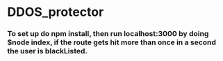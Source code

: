 # DDOS_protector


### To set up do npm install, then run localhost:3000 by doing $node index, if the route gets hit more than once in a second the user is blackListed. 
